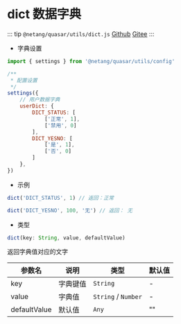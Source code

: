 # dict 数据字典

::: tip
`@netang/quasar/utils/dict.js` [Github](https://github.com/netangsoft/netang-quasar/blob/main/utils/dict.js) [Gitee](https://gitee.com/jinmarcus/netang-quasar/blob/main/utils/dict.js)
:::

- 字典设置

```javascript
import { settings } from '@netang/quasar/utils/config'

/**
 * 配置设置
 */
settings({
    // 用户数据字典
    userDict: {
        DICT_STATUS: [
            ['正常', 1],
            ['禁用', 0]
        ],
        DICT_YESNO: [
            ['是', 1],
            ['否', 0]
        ]
    },
})
```

- 示例

```javascript
dict('DICT_STATUS', 1) // 返回：正常

dict('DICT_YESNO', 100, '无') // 返回： 无
```

- 类型

```javascript
dict(key: String, value, defaultValue)
```

返回字典值对应的文字

| 参数名          | 说明   | 类型                  | 默认值 |
|--------------|------|---------------------|-----|
| key          | 字典键值 | `String`            | -   |
| value        | 字典值  | `String` / `Number` | -   |
| defaultValue | 默认值  | `Any`               | ""  |
